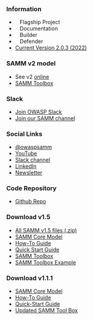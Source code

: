 ### Information
* <i class="fas fa-flag" style="font-size: 1.2em; color:#2ADA08;"></i><span style="font-size:1.0em;padding-left:12px;">Flagship Project</span>
* <i class="fas fa-book" style="font-size: 1.2em; color:#233e81;"></i><span style="font-size:1.0em;padding-left:12px;">Documentation</span>
* <i class="fas fa-toolbox" style="font-size: 1.2em; color:#233e81;"></i><span style="font-size:1.0em;padding-left:12px;">Builder</span> 
* <i class="fas fa-shield-alt" style="font-size: 1.2em; color:#233e81;"></i><span style="font-size:1.0em;padding-left:12px;">Defender</span>
* [Current Version 2.0.3 (2022)](https://owaspsamm.org/)

### SAMM v2 model
* See v2 [online](https://owaspsamm.org/model/)
* [SAMM
Toolbox](https://github.com/owaspsamm/core/releases/download/v2.0.3/SAMM_spreadsheet.xlsx)

### Slack
- [Join OWASP Slack](https://owasp-slack.herokuapp.com/)
- [Join our SAMM channel](https://owasp.slack.com/archives/C0VF1EJGH)

### Social Links
* [@owaspsamm](https://twitter.com/owaspsamm)
* [YouTube](https://www.youtube.com/channel/UCEZDbvQrj5APg5cEET49A_g)
* [Slack channel](https://owasp.slack.com/archives/C0VF1EJGH)
* [LinkedIn](https://www.linkedin.com/company/owasp-samm/)
* [Newsletter](https://owaspsamm.us9.list-manage.com/subscribe?u=b83ce65c91239cb5e623ea83e&id=cbd0520923)

### Code Repository
* [Github Repo](https://github.com/OWASPsamm/)

### Download v1.5
* [All SAMM v1.5 files
 (.zip)](https://github.com/OWASP/samm/raw/master/Supporting%20Resources/v1.5/Final/OWASP_SAMM_v1.5.zip) 
* [SAMM Core
Model](https://github.com/OWASP/samm/raw/master/Supporting%20Resources/v1.5/Final/SAMM_Core_V1-5_FINAL.pdf)
* [How-To
Guide](https://github.com/OWASP/samm/raw/master/Supporting%20Resources/v1.5/Final/SAMM_How_To_V1-5_FINAL.pdf)
* [Quick Start
Guide](https://github.com/OWASP/samm/raw/master/Supporting%20Resources/v1.5/Final/SAMM_Quick_Start_V1-5_FINAL.pdf)
* [SAMM
Toolbox](https://github.com/OWASP/samm/raw/master/Supporting%20Resources/v1.5/Final/SAMM_Assessment_Toolbox_v1.5_FINAL.xlsx)
* [SAMM Toolbox
Example](https://github.com/OWASP/samm/raw/master/Supporting%20Resources/v1.5/Final/SAMM_Assessment_Toolbox_v1.5-Example_FINAL.xlsx)

### Download v1.1.1
* [SAMM Core
Model](https://github.com/OWASP/samm/raw/master/Supporting%20Resources/v1.1/Final/SAMM_Core_V1-1-Final-1page.pdf)
* [How-To
Guide](https://github.com/OWASP/samm/raw/master/Supporting%20Resources/v1.1/Final/SAMM_How_To_V1-1-Final-1page.pdf)
* [Quick-Start
Guide](https://github.com/OWASP/samm/raw/master/Supporting%20Resources/v1.1/Final/SAMM_Quick_Start_V1-1-Final-1page.pdf)
* [Updated SAMM Tool
Box](https://github.com/OWASP/samm/raw/master/Supporting%20Resources/v1.1/Final/SAMM_Assessment_Toolbox_v1-1-Final.xlsx)

